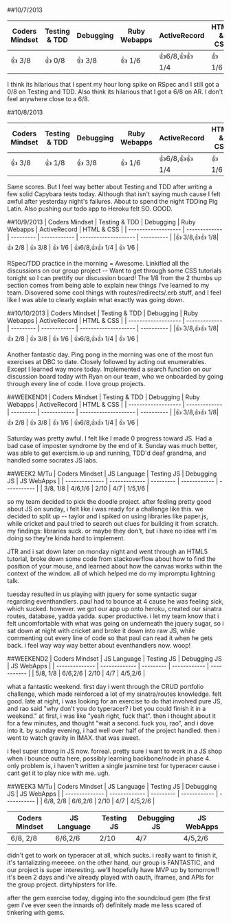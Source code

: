 ##10/7/2013

| Coders Mindset | Testing & TDD | Debugging  | Ruby Webapps | ActiveRecord         | HTML & CSS |
| -------------- | ------------- | ---------  | ------------ | -------------------- | ---------- |
|   :+1: 3/8     |    :+1: 0/8   |  :+1: 3/8  |   :+1: 1/6   | :+1:6/8,:+1::+1: 1/4 |  :+1: 1/6  |

I think its hilarious that I spent my hour long spike on RSpec and I still got a 0/8 on Testing
and TDD. Also think its hilarious that I got a 6/8 on AR. I don't feel anywhere close to a 6/8. 


##10/8/2013

| Coders Mindset | Testing & TDD | Debugging  | Ruby Webapps | ActiveRecord         | HTML & CSS |
| -------------- | ------------- | ---------  | ------------ | -------------------- | ---------- |
|   :+1: 3/8     |    :+1: 1/8   |  :+1: 3/8  |   :+1: 1/6   | :+1:6/8,:+1::+1: 1/4 |  :+1: 1/6  |

Same scores. But I feel way better about Testing and TDD after writing a few solid Capybara tests today. 
Although that isn't saying much cause I felt awful after yesterday night's failures. About to spend the
night TDDing Pig Latin. Also pushing our todo app to Heroku felt SO. GOOD. 


##10/9/2013
| Coders Mindset      | Testing & TDD | Debugging  | Ruby Webapps | ActiveRecord         | HTML & CSS |
| ------------------- | ------------- | ---------  | ------------ | -------------------- | ---------- |
|:+1: 3/8,:+1::+1: 1/8|    :+1: 2/8   |  :+1: 3/8  |   :+1: 1/6   | :+1:6/8,:+1::+1: 1/4 |  :+1: 1/6  |

RSpec/TDD practice in the morning = Awesome. Linkified all the discussions on our group project -- Want to get through some CSS tutorials tonight so I can prettify our discussion board!
The 1/8 from the 2 thumbs up section comes from being able to explain new things I've learned to my team. 
Disovered some cool things with routes/redirects/.erb stuff, and I feel like I was able to clearly explain what exactly was going down.


##10/10/2013
| Coders Mindset      | Testing & TDD | Debugging  | Ruby Webapps | ActiveRecord         | HTML & CSS |
| ------------------- | ------------- | ---------  | ------------ | -------------------- | ---------- |
|:+1: 3/8,:+1::+1: 1/8|    :+1: 2/8   |  :+1: 3/8  |   :+1: 1/6   | :+1:6/8,:+1::+1: 1/4 |  :+1: 1/6  |

Another fantastic day. Ping pong in the morning was one of the most fun exercises at DBC to date. Closely
followed by acting out enumerables. Except I learned way more today. Implemented a search function on our discussion board today with Ryan on our team, who we onboarded by going through every line of code. I love group projects.

##WEEKEND1
| Coders Mindset      | Testing & TDD | Debugging  | Ruby Webapps | ActiveRecord         | HTML & CSS |
| ------------------- | ------------- | ---------  | ------------ | -------------------- | ---------- |
|:+1: 3/8,:+1::+1: 1/8|    :+1: 2/8   |  :+1: 3/8  |   :+1: 1/6   | :+1:6/8,:+1::+1: 1/4 |  :+1: 1/6  |

Saturday was pretty awful. I felt like I made 0 progress toward JS. Had a bad case of imposter syndrome by the end of it. Sunday was much better, was able to get exercism.io up and running, TDD'd deaf grandma, and handled some socrates JS labs.

##WEEK2 M/Tu
| Coders Mindset | JS Language   | Testing JS | Debugging JS | JS WebApps  |
| -------------- | ------------- | ---------  | ------------ | ----------- |
|   3/8, 1/8     |    4/6,1/6    |   2/10     |   4/7        | 1/5,1/6     |

so my team decided to pick the doodle project. after feeling pretty good about JS on sunday, i felt like i was ready for a challenge like this. we decided to split up -- taylor and i spiked on using libraries like paper.js, while cricket and paul tried to search out clues for building it from scratch. my findings: libraries suck. or maybe they don't, but i have no idea wtf i'm doing so they're kinda hard to implement.

JTR and i sat down later on monday night and went through an HTML5 tutorial, broke down some code from stackoverflow about how to find the position of your mouse, and learned about how the canvas works within the context of the window. all of which helped me do my impromptu lightning talk. 

tuesday resulted in us playing with jquery for some syntactic sugar regarding eventhandlers. paul had to bounce at 4 cause he was feeling sick, which sucked. however. we got our app up onto heroku, created our sinatra routes, database, yadda yadda. super productive. i let my team know that i felt uncomfortable with what was going on underneath the jquery sugar, so i sat down at night with cricket and broke it down into raw JS, while commenting out every line of code so that paul can read it when he gets back. i feel way way way better about eventhandlers now. woop!

##WEEKEND2
| Coders Mindset | JS Language   | Testing JS | Debugging JS | JS WebApps  |
| -------------- | ------------- | ---------  | ------------ | ----------- |
|   5/8, 1/8     |    6/6,2/6    |   2/10     |   4/7        | 4/5,2/6     |

what a fantastic weekend. first day i went through the CRUD portfolio challenge, which made reinforced a lot of my sinatra/routes knowledge. felt good. late at night, i was looking for an exercise to do that involved pure JS, and rao said "why don't you do typeracer? i bet you could finish it in a weekend." at first, i was like "yeah right, fuck that". then i thought about it for a few minutes, and thought "wait a second. fuck you, rao", and i dove into it. by sunday evening, i had well over half of the project handled. then i went to watch gravity in IMAX. that was sweet.

i feel super strong in JS now. forreal. pretty sure i want to work in a JS shop when i bounce outta here, possibly learning backbone/node in phase 4. only problem is, i haven't written a single jasmine test for typeracer cause i cant get it to play nice with me. ugh.


##WEEK3 M/Tu
| Coders Mindset | JS Language   | Testing JS | Debugging JS | JS WebApps  |
| -------------- | ------------- | ---------  | ------------ | ----------- |
|   6/8, 2/8     |    6/6,2/6    |   2/10     |   4/7        | 4/5,2/6     |

| Coders Mindset | JS Language   | Testing JS | Debugging JS | JS WebApps  |
| -------------- | ------------- | ---------  | ------------ | ----------- |
|   6/8, 2/8     |    6/6,2/6    |   2/10     |   4/7        | 4/5,2/6     |

didn't get to work on typeracer at all, which sucks. i really want to finish it, it's tantalizzing meeeee. on the other hand, our group is FANTASTIC, and our project is super interesting. we'll hopefully have MVP up by tomorrow!! it's been 2 days and i've already played with oauth, iframes, and APIs for the group project. dirtyhipsters for life.

after the gem exercise today, digging into the soundcloud gem (the first gem i've ever seen the innards of) definitely made me less scared of tinkering with gems. 


